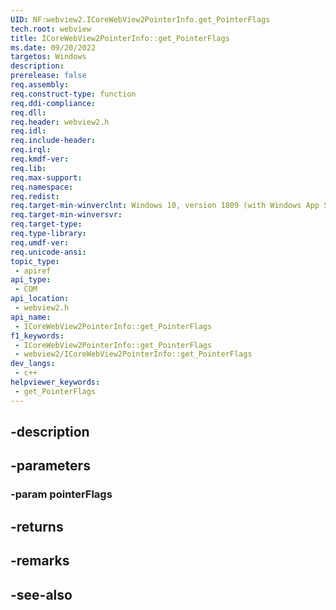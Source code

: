 ```yaml
---
UID: NF:webview2.ICoreWebView2PointerInfo.get_PointerFlags
tech.root: webview
title: ICoreWebView2PointerInfo::get_PointerFlags
ms.date: 09/20/2022
targetos: Windows
description: 
prerelease: false
req.assembly: 
req.construct-type: function
req.ddi-compliance: 
req.dll: 
req.header: webview2.h
req.idl: 
req.include-header: 
req.irql: 
req.kmdf-ver: 
req.lib: 
req.max-support: 
req.namespace: 
req.redist: 
req.target-min-winverclnt: Windows 10, version 1809 (with Windows App SDK 1.1 or later)
req.target-min-winversvr: 
req.target-type: 
req.type-library: 
req.umdf-ver: 
req.unicode-ansi: 
topic_type:
 - apiref
api_type:
 - COM
api_location:
 - webview2.h
api_name:
 - ICoreWebView2PointerInfo::get_PointerFlags
f1_keywords:
 - ICoreWebView2PointerInfo::get_PointerFlags
 - webview2/ICoreWebView2PointerInfo::get_PointerFlags
dev_langs:
 - c++
helpviewer_keywords:
 - get_PointerFlags
---
```


## -description

## -parameters

### -param pointerFlags

## -returns

## -remarks

## -see-also

